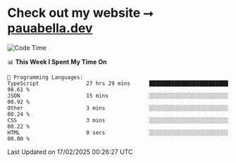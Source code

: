 # Check out my website ⭢ [pauabella.dev](https://pauabella.dev)

<!--START_SECTION:waka-->
![Code Time](http://img.shields.io/badge/Code%20Time-4%2C086%20hrs%2029%20mins-blue)

📊 **This Week I Spent My Time On** 

```text
💬 Programming Languages: 
TypeScript               27 hrs 29 mins      █████████████████████████   98.61 % 
JSON                     15 mins             ░░░░░░░░░░░░░░░░░░░░░░░░░   00.92 % 
Other                    3 mins              ░░░░░░░░░░░░░░░░░░░░░░░░░   00.24 % 
CSS                      3 mins              ░░░░░░░░░░░░░░░░░░░░░░░░░   00.22 % 
HTML                     0 secs              ░░░░░░░░░░░░░░░░░░░░░░░░░   00.00 % 
```


 Last Updated on 17/02/2025 00:26:27 UTC
<!--END_SECTION:waka-->
